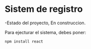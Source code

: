 <h1>Sistem de registro</h1>

-Estado del proyecto, En construccion.

Para ejecturar el sistema, debes poner: 

```npm install react```
